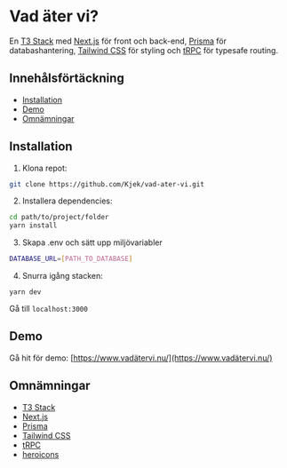 # Vad äter vi?

En [T3 Stack](https://create.t3.gg/) med [Next.js](https://nextjs.org) för front och back-end, [Prisma](https://prisma.io) för databashantering, [Tailwind CSS](https://tailwindcss.com) för styling och [tRPC](https://trpc.io) för typesafe routing.

## Innehålsförtäckning

- [Installation](#installation)
- [Demo](#demo)
- [Omnämningar](#omnämningar)

## Installation

1. Klona repot:

```bash
git clone https://github.com/Kjek/vad-ater-vi.git
```
2. Installera dependencies:

```bash
cd path/to/project/folder
yarn install
```

3. Skapa .env och sätt upp miljövariabler

```bash
DATABASE_URL=[PATH_TO_DATABASE]
```

4. Snurra igång stacken:
```
yarn dev
```
Gå till `localhost:3000`

## Demo
Gå hit för demo: [https://www.vadätervi.nu/](https://www.vadätervi.nu/)

## Omnämningar
- [T3 Stack](https://create.t3.gg/)
- [Next.js](https://nextjs.org)
- [Prisma](https://prisma.io)
- [Tailwind CSS](https://tailwindcss.com)
- [tRPC](https://trpc.io)
- [heroicons](https://heroicons.com/)

